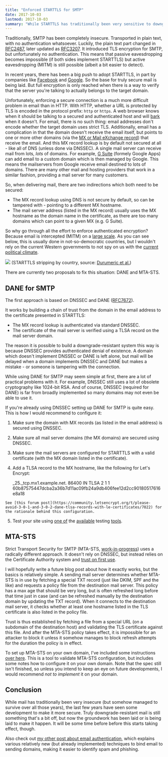 ```yaml
---
title: "Enforced STARTTLS for SMTP"
date: 2017-10-03
lastmod: 2017-10-03
summary: "While STARTTLS has traditionally been very sensitive to downgrade attacks, there are now two protocols to fix this: DANE and MTA-STS. I will take a look at how they work and how they can be implemented on your own domain."
---
```

Traditionally, SMTP has been completely insecure. Transported in plain text, with no authentication whatsoever. Luckily, the plain text part changed in [RFC2487](https://tools.ietf.org/html/rfc2487), later updated as [RFC3207](https://tools.ietf.org/html/rfc3207). It introduced TLS encryption for SMTP, but unfortunately no authentication. This means that passive eavesdropping becomes impossible (if both sides implement STARTTLS) but active eavesdropping (MITM) is still possible (albeit a bit easier to detect).

In recent years, there has been a big push to adopt STARTTLS, in part by companies like [Facebook](https://www.facebook.com/notes/protect-the-graph/massive-growth-in-smtp-starttls-deployment/1491049534468526/) and [Google](https://googleblog.blogspot.com/2014/06/transparency-report-protecting-emails.html). So the base for truly secure mail is being laid. But full encryption is only reached when there is a way to verify that the server you're talking to actually belongs to the target domain.

Unfortunately, enforcing a secure connection is a much more difficult problem in email than in HTTP. With HTTP, whether a URL is protected by TLS is encoded in the protocol prefix: `http` or `https`. A web browser knows when it should be talking to a secured and authenticated host and will [bark](https://www.theguardian.com/technology/2015/feb/24/people-ignore-security-warnings-browsing-web) when it doesn't. For email, there is no such thing: email addresses don't encode whether the target domain uses strict TLS. Additionally, email has a complication in that the domain doesn't receive the email itself, but points to one or more other domains (via the [MX or Mail eXchange record](https://en.m.wikipedia.org/wiki/MX_record)) that receive the email. And this MX record lookup is by default not secured at all - like all of DNS (unless done via DNSSEC). A single mail server can receive mail from lots, _lots_ of domains. For example, [G Suite](https://gsuite.google.com) (formely Google Apps) can add email to a custom domain which is then managed by Google. This means the mailservers from Google receive email destined to lots of domains. There are many other mail and hosting providers that work in a similar fashion, providing a mail server for many customers.

So, when delivering mail, there are two indirections which both need to be secured:

* The MX record lookup using DNS is not secure by default, so can be tampered with - pointing to a different MX hostname.
* The mail server address (listed in the MX record) usually uses the MX hostname as the domain name in the certificate, as there are too many domains which can point to a given MX (e.g. G Suite).

So why go through all the effort to enforce authenticated encryption? Because email is intercepted (MITM) on a [large scale](https://arstechnica.com/information-technology/2015/10/dont-count-on-starttls-to-automatically-encrypt-your-sensitive-e-mails/). As you can see below, this is usually done in not-so-democratic countries, but I wouldn't rely on the current Western governments to not spy on us with the <a href="https://sleepwet.nl/" title="Sleepwet (Dutch)">current political climate</a>.

![](/assets/starttls-stripping.png)
(STARTTLS stripping by country, source: [Durumeric et al.](http://conferences2.sigcomm.org/imc/2015/papers/p27.pdf))

There are currently two proposals to fix this situation: DANE and MTA-STS.

## DANE for SMTP

The first approach is based on DNSSEC and DANE ([RFC7672](https://tools.ietf.org/html/rfc7672)). 

It works by building a chain of trust from the domain in the email address to the certificate presented in STARTTLS:

* The MX record lookup is authenticated via standard DNSSEC.
* The certificate of the mail server is verified using a TLSA record on the mail server domain.

The reason it is possible to build a downgrade-resistant system this way is because DNSSEC provides authenticated denial of existence. A domain which doesn't implement DNSSEC or DANE is left alone, but mail will be delayed when a domain implements DNSSEC and DANE but makes a mistake - or someone is tampering with the connection.

While using DANE for SMTP may seem simple at first, there are a lot of practical problems with it. For example, DNSSEC still uses a lot of obsolete cryptography like 1024-bit RSA. And of course, DNSSEC (required for DANE) is far from broadly implemented so many domains may not even be able to use it.

If you're already using DNSSEC setting up DANE for SMTP is quite easy. This is how I would recommend to configure it:

  1. Make sure the domain with MX records (as listed in the email address) is secured using DNSSEC.
  2. Make sure all mail server domains (the MX domains) are secured using DNSSEC.
  3. Make sure the mail servers are configured for STARTTLS with a valid certificate (with the MX domain listed in the certificate).
  4. Add a TLSA record to the MX hostname, like the following for Let's Encrypt:
    
        _25._tcp.mx1.example.net.	86400	IN	TLSA	2 1 1 60b87575447dcba2a36b7d11ac09fb24a9db406fee12d2cc90180517616e8a18
    
    See [this forum post](https://community.letsencrypt.org/t/please-avoid-3-0-1-and-3-0-2-dane-tlsa-records-with-le-certificates/7022) for the rationale behind this configuration.
  5. Test your site using [one of](https://check.sidnlabs.nl/dane/) the [available](https://en.internet.nl/) testing [tools](https://dane.sys4.de/).

## MTA-STS

Strict Transport Security for SMTP (MTA-STS, [work-in-progress](https://datatracker.ietf.org/doc/draft-ietf-uta-mta-sts/)) uses a radically different approach. It doesn't rely on DNSSEC, but instead relies on the Certificate Authority system and [trust on first use](https://en.wikipedia.org/wiki/Trust_on_first_use).

I will hopefully write a future blog post about how it exactly works, but the basics is relatively simple. A sending mail server determines whether MTA-STS is in use by fetching a special TXT record (just like DKIM, SPF and the like) and requests a policy file from the destination mail server. This policy has a max age that should be very long, but is often refreshed long before that time just in case (and can be refreshed manually by the destination domain by updating the TXT record). When it connects to the destination mail server, it checks whether at least one hostname listed in the TLS certificate is also listed in the policy file.

Trust is thus established by fetching a file from a special URL (on a subdomain of the destination host) and validating the TLS certificate against this file. And after the MTA-STS policy takes effect, it is impossible for an attacker to block it unless it somehow manages to block refresh attempts for the duration the policy is in effect.

To set up MTA-STS on your own domain, I've included some instructions [over here](https://aykevl.nl/apps/mta-sts/). This is a tool to validate MTA-STS configuration, but includes some notes how to configure it on your own domain. Note that the spec still isn't finished, so unless you intend to keep an eye on future developments, I would recommend _not to implement_ it on your domain.

## Conclusion

While mail has traditionally been very insecure (but somehow managed to survive over all those years), the last few years have seen some development to make it more secure. Truly downgrade-resistant mail is still something that's a bit off, but now the groundwork has been laid or is being laid to make it happen. It will be some time before before this starts taking effect, though.

Also check out [my other post about email authentication](https://aykevl.nl/2017/08/understanding-spf-dkim-dmarc), which explains various relatively new (but already implemented) techniques to bind email to sending domains, making it easier to identify spam and phishing.
